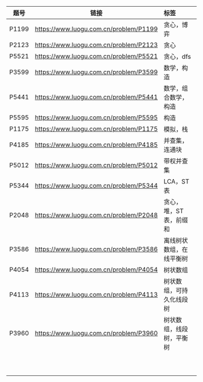 | 题号  |                  链接                  | 标签                     |
| :---: | :------------------------------------: | :----------------------- |
| P1199 | https://www.luogu.com.cn/problem/P1199 | 贪心，博弈               |
| P2123 | https://www.luogu.com.cn/problem/P2123 | 贪心                     |
| P5521 | https://www.luogu.com.cn/problem/P5521 | 贪心，dfs                |
| P3599 | https://www.luogu.com.cn/problem/P3599 | 数学，构造               |
| P5441 | https://www.luogu.com.cn/problem/P5441 | 数学，组合数学，构造     |
| P5595 | https://www.luogu.com.cn/problem/P5595 | 构造                     |
| P1175 | https://www.luogu.com.cn/problem/P1175 | 模拟，栈                 |
| P4185 | https://www.luogu.com.cn/problem/P4185 | 并查集，连通块           |
| P5012 | https://www.luogu.com.cn/problem/P5012 | 带权并查集               |
| P5344 | https://www.luogu.com.cn/problem/P5344 | LCA，ST表                |
| P2048 | https://www.luogu.com.cn/problem/P2048 | 贪心，堆，ST表，前缀和   |
| P3586 | https://www.luogu.com.cn/problem/P3586 | 离线树状数组，在线平衡树 |
| P4054 | https://www.luogu.com.cn/problem/P4054 | 树状数组                 |
| P4113 | https://www.luogu.com.cn/problem/P4113 | 树状数组，可持久化线段树 |
| P3960 | https://www.luogu.com.cn/problem/P3960 | 树状数组，线段树，平衡树 |
|       |                                        |                          |
|       |                                        |                          |
|       |                                        |                          |
|       |                                        |                          |
|       |                                        |                          |
|       |                                        |                          |
|       |                                        |                          |
|       |                                        |                          |
|       |                                        |                          |
|       |                                        |                          |